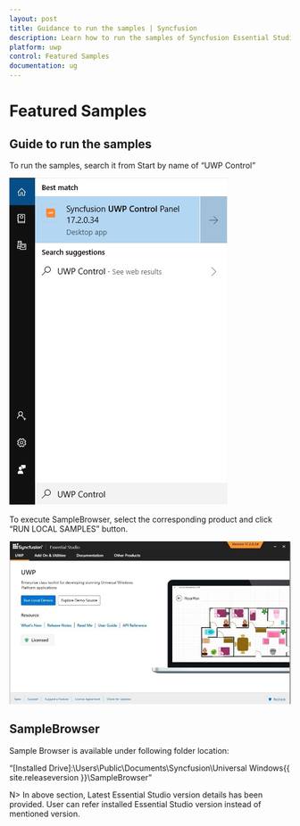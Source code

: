```yaml
---
layout: post
title: Guidance to run the samples | Syncfusion
description: Learn how to run the samples of Syncfusion Essential Studio UWP products
platform: uwp
control: Featured Samples
documentation: ug
---
```


# Featured Samples

## Guide to run the samples

To run the samples, search it from Start by name of “UWP Control”

![Search a UWP Control Panel from Strat](Featured-Samples_images/Featured-Samples_img1.jpeg)


To execute SampleBrowser, select the corresponding product and click “RUN LOCAL SAMPLES” button.

![Run the samples from the SampleBrower Window](Featured-Samples_images/Featured-Samples_img2.jpeg)


## SampleBrowser

Sample Browser is available under following folder location:

“[Installed Drive]:\Users\Public\Documents\Syncfusion\Universal Windows\{{ site.releaseversion }}\SampleBrowser”

N> In above section, Latest Essential Studio version details has been provided. User can refer installed Essential Studio version instead of mentioned version.

